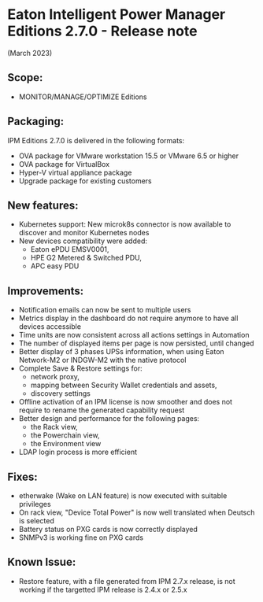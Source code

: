 # Eaton Intelligent Power Manager Editions 2.7.0 - Release note
(March 2023)

## Scope:
* MONITOR/MANAGE/OPTIMIZE Editions

## Packaging:
IPM Editions 2.7.0 is delivered in the following formats:

* OVA package for VMware workstation 15.5 or VMware 6.5 or higher
* OVA package for VirtualBox
* Hyper-V virtual appliance package
* Upgrade package for existing customers

## New features:
* Kubernetes support: New microk8s connector is now available to discover and monitor Kubernetes nodes
* New devices compatibility were added:
  - Eaton ePDU EMSV0001,
  - HPE G2 Metered & Switched PDU,
  - APC easy PDU

## Improvements:
* Notification emails can now be sent to multiple users
* Metrics display in the dashboard do not require anymore to have all devices accessible
* Time units are now consistent across all actions settings in Automation
* The number of displayed items per page is now persisted, until changed
* Better display of 3 phases UPSs information, when using Eaton Network-M2 or INDGW-M2 with the native protocol 
* Complete Save & Restore settings for:
  - network proxy,
  - mapping between Security Wallet credentials and assets,
  - discovery settings
* Offline activation of an IPM license is now smoother and does not require to rename the generated capability request
* Better design and performance for the following pages:
  - the Rack view,
  - the Powerchain view,
  - the Environment view
* LDAP login process is more efficient

## Fixes:
* etherwake (Wake on LAN feature) is now executed with suitable privileges
* On rack view, "Device Total Power" is now well translated when Deutsch is selected
* Battery status on PXG cards is now correctly displayed
* SNMPv3 is working fine on PXG cards

## Known Issue:
* Restore feature, with a file generated from IPM 2.7.x release, is not working if the targetted IPM release is 2.4.x or 2.5.x
